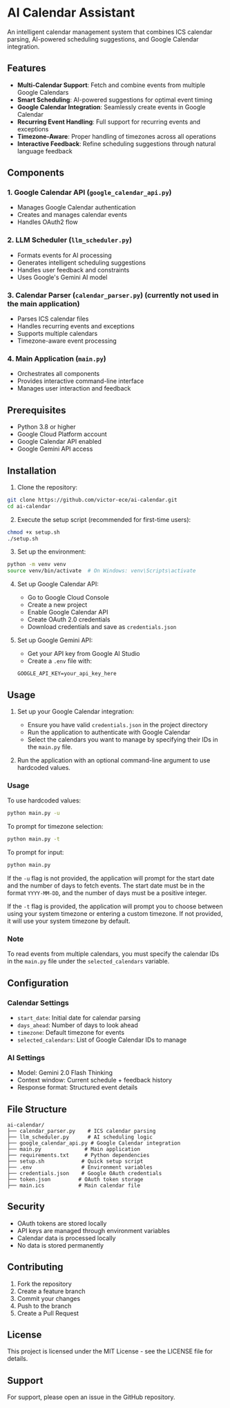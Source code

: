 # AI Calendar Assistant

An intelligent calendar management system that combines ICS calendar parsing, AI-powered scheduling suggestions, and Google Calendar integration.

## Features

- **Multi-Calendar Support**: Fetch and combine events from multiple Google Calendars
- **Smart Scheduling**: AI-powered suggestions for optimal event timing
- **Google Calendar Integration**: Seamlessly create events in Google Calendar
- **Recurring Event Handling**: Full support for recurring events and exceptions
- **Timezone-Aware**: Proper handling of timezones across all operations
- **Interactive Feedback**: Refine scheduling suggestions through natural language feedback

## Components

### 1. Google Calendar API (`google_calendar_api.py`)
- Manages Google Calendar authentication
- Creates and manages calendar events
- Handles OAuth2 flow

### 2. LLM Scheduler (`llm_scheduler.py`)
- Formats events for AI processing
- Generates intelligent scheduling suggestions
- Handles user feedback and constraints
- Uses Google's Gemini AI model

### 3. Calendar Parser (`calendar_parser.py`) (currently not used in the main application)
- Parses ICS calendar files 
- Handles recurring events and exceptions
- Supports multiple calendars
- Timezone-aware event processing

### 4. Main Application (`main.py`)
- Orchestrates all components
- Provides interactive command-line interface
- Manages user interaction and feedback

## Prerequisites

- Python 3.8 or higher
- Google Cloud Platform account
- Google Calendar API enabled
- Google Gemini API access

## Installation

1. Clone the repository:
```bash
git clone https://github.com/victor-ece/ai-calendar.git
cd ai-calendar
```

2. Execute the setup script (recommended for first-time users):
```bash
chmod +x setup.sh
./setup.sh
```

3. Set up the environment:
```bash
python -m venv venv
source venv/bin/activate  # On Windows: venv\Scripts\activate
```

4. Set up Google Calendar API:
   - Go to Google Cloud Console
   - Create a new project
   - Enable Google Calendar API
   - Create OAuth 2.0 credentials
   - Download credentials and save as `credentials.json`

5. Set up Google Gemini API:
   - Get your API key from Google AI Studio
   - Create a `.env` file with:
   ```
   GOOGLE_API_KEY=your_api_key_here
   ```

## Usage

1. Set up your Google Calendar integration:
   - Ensure you have valid `credentials.json` in the project directory
   - Run the application to authenticate with Google Calendar
   - Select the calendars you want to manage by specifying their IDs in the `main.py` file.

2. Run the application with an optional command-line argument to use hardcoded values.

### Usage

To use hardcoded values:
```bash
python main.py -u
```

To prompt for timezone selection:
```bash
python main.py -t
```

To prompt for input:
```bash
python main.py
```

If the `-u` flag is not provided, the application will prompt for the start date and the number of days to fetch events. The start date must be in the format `YYYY-MM-DD`, and the number of days must be a positive integer.

If the `-t` flag is provided, the application will prompt you to choose between using your system timezone or entering a custom timezone. If not provided, it will use your system timezone by default.

### Note
To read events from multiple calendars, you must specify the calendar IDs in the `main.py` file under the `selected_calendars` variable.

## Configuration

### Calendar Settings
- `start_date`: Initial date for calendar parsing
- `days_ahead`: Number of days to look ahead
- `timezone`: Default timezone for events
- `selected_calendars`: List of Google Calendar IDs to manage

### AI Settings
- Model: Gemini 2.0 Flash Thinking
- Context window: Current schedule + feedback history
- Response format: Structured event details

## File Structure

```
ai-calendar/
├── calendar_parser.py    # ICS calendar parsing
├── llm_scheduler.py      # AI scheduling logic
├── google_calendar_api.py # Google Calendar integration
├── main.py              # Main application
├── requirements.txt     # Python dependencies
├── setup.sh            # Quick setup script
├── .env                # Environment variables
├── credentials.json    # Google OAuth credentials
├── token.json         # OAuth token storage
├── main.ics           # Main calendar file
```

## Security

- OAuth tokens are stored locally
- API keys are managed through environment variables
- Calendar data is processed locally
- No data is stored permanently

## Contributing

1. Fork the repository
2. Create a feature branch
3. Commit your changes
4. Push to the branch
5. Create a Pull Request

## License

This project is licensed under the MIT License - see the LICENSE file for details.

## Support

For support, please open an issue in the GitHub repository. 